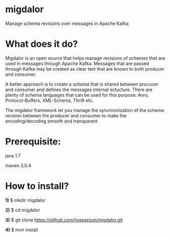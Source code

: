 migdalor
========
Manage schema revisions over messages in Apache Kafka 

What does it do?
================
Migdalor is an open source that helps manage revisions of schemes that are used in messages through Apache Kafka.
Messages that are passed through Kafka may be created as clear text that are known to both producer and consumer.

A better approach is to create a schema that is shared between procucer and consumer and defines the messages internal sctucture.
There are plenty of schema languages that can be used for this purpose:
Avro, Protocol-Buffers, XML-Schema, Thrift etc.

The migdalor framework let you manage the synchronization of the scheme revision between the producer and consumer to make the encoding/decoding smooth and transparent.

Prerequisite:
=============
java 1.7

maven 3.0.4




How to install?
===============
**1)**  $ mkdir migdalor

**2)**  $ cd migdalor

**3)**  $ git clone https://github.com/liveperson/migdalor.git

**4)**  $ mvn install
 


